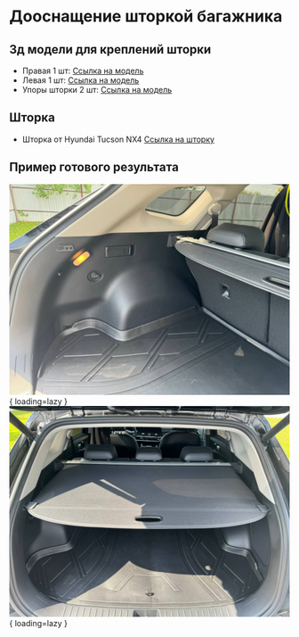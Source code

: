 # Дооснащение шторкой багажника

## 3д модели для креплений шторки

- Правая 1 шт: [Ссылка на модель](../files/правая8.stl)
- Левая 1 шт: [Ссылка на модель](../files/левая8.stl)
- Упоры шторки 2 шт: [Ссылка на модель](../files/упор%20полки2.stl)

## Шторка
- Шторка от Hyundai Tucson NX4 [Ссылка на шторку](https://ozon.ru/t/EcsaNvv)

## Пример готового результата

![Image title](../images/curtain1.jpg){ loading=lazy }
![Image title](../images/curtain2.jpg){ loading=lazy }